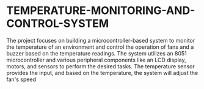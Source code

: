 # TEMPERATURE-MONITORING-AND-CONTROL-SYSTEM

The project focuses on building a microcontroller-based system to monitor the temperature of an 
environment and control the operation of fans and a buzzer based on the temperature readings. The system 
utilizes an 8051 microcontroller and various peripheral components like an LCD display, motors, and 
sensors to perform the desired tasks. The temperature sensor provides the input, and based on the 
temperature, the system will adjust the fan's speed 
